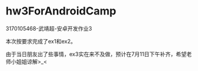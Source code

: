 # hw3ForAndroidCamp

3170105468-武靖超-安卓开发作业3

本次按要求完成了ex1和ex2。

由于当日朋友出了些事情，ex3实在来不及做，预计在7月11日下午补齐，希望老师小姐姐谅解>_<
